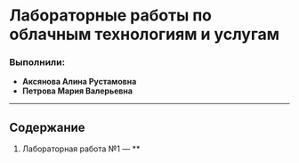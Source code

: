 # Лабораторные работы по облачным технологиям и услугам  

### Выполнили:  
- **Аксянова Алина Рустамовна**  
- **Петрова Мария Валерьевна**  

---

## Содержание
1. Лабораторная работа №1 — **  


